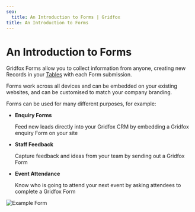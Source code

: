 ```yaml
---
seo:
  title: An Introduction to Forms | Gridfox
title: An Introduction to Forms
---
```

# An Introduction to Forms

Gridfox Forms allow you to collect information from anyone, creating new Records in your [Tables](/building-a-project/an-introduction-to-tables) with each Form submission.

Forms work across all devices and can be embedded on your existing websites, and can be customised to match your company branding.

Forms can be used for many different purposes, for example:

* **Enquiry Forms**

  Feed new leads directly into your Gridfox CRM by embedding a Gridfox enquiry Form on your site
* **Staff Feedback**

  Capture feedback and ideas from your team by sending out a Gridfox Form
* **Event Attendance**

  Know who is going to attend your next event by asking attendees to complete a Gridfox Form

![Example Form](/assets/images/enquiry-form-example_rs.png "Example Form")